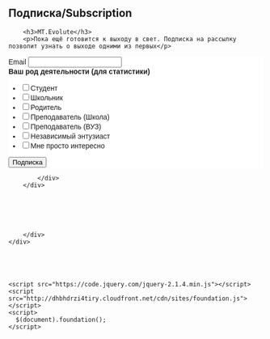 ## Подписка/Subscription

<html class="no-js" lang="en">
  <head>
    <meta charset="utf-8" />
    <meta name="viewport" content="width=device-width, initial-scale=1.0" />
    <title>MT.Evolute | Доступная робототехника</title>
    <link rel="stylesheet" href="http://dhbhdrzi4tiry.cloudfront.net/cdn/sites/foundation.min.css">
  </head>
  <body>
    
        <h3>MT.Evolute</h3>
        <p>Пока ещё готовится к выходу в свет. Подписка на рассылку позволит узнать о выходе одними из первых</p>
<div class="wrapper rounded6" id="templateContainer">
	

<!-- Begin MailChimp Signup Form -->
<link href="//cdn-images.mailchimp.com/embedcode/classic-10_7.css" rel="stylesheet" type="text/css">
<style type="text/css">
	#mc_embed_signup{background:#fff; clear:left; font:14px Helvetica,Arial,sans-serif; }
	/* Add your own MailChimp form style overrides in your site stylesheet or in this style block.
	   We recommend moving this block and the preceding CSS link to the HEAD of your HTML file. */
</style>
<div id="mc_embed_signup">
<form action="//mtevolute.us16.list-manage.com/subscribe/post?u=54243614c2c1d9c77cd6bfdf8&amp;id=dca52503e2" method="post" id="mc-embedded-subscribe-form" name="mc-embedded-subscribe-form" class="validate" target="_blank" novalidate>
    <div id="mc_embed_signup_scroll">
	

<div class="mc-field-group">
	<label for="mce-EMAIL">Email 
</label>
	<input type="email" value="" name="EMAIL" class="required email" id="mce-EMAIL">
</div>
<div class="mc-field-group input-group">
    <strong>Ваш род деятельности (для статистики) </strong>
    <ul><li><input type="checkbox" value="1" name="group[7][1]" id="mce-group[7]-7-0"><label for="mce-group[7]-7-0">Студент</label></li>
<li><input type="checkbox" value="2" name="group[7][2]" id="mce-group[7]-7-1"><label for="mce-group[7]-7-1">Школьник</label></li>
<li><input type="checkbox" value="4" name="group[7][4]" id="mce-group[7]-7-2"><label for="mce-group[7]-7-2">Родитель</label></li>
<li><input type="checkbox" value="8" name="group[7][8]" id="mce-group[7]-7-3"><label for="mce-group[7]-7-3">Преподаватель (Школа)</label></li>
<li><input type="checkbox" value="16" name="group[7][16]" id="mce-group[7]-7-4"><label for="mce-group[7]-7-4">Преподаватель (ВУЗ)</label></li>
<li><input type="checkbox" value="32" name="group[7][32]" id="mce-group[7]-7-5"><label for="mce-group[7]-7-5">Независимый энтузиаст</label></li>
<li><input type="checkbox" value="64" name="group[7][64]" id="mce-group[7]-7-6"><label for="mce-group[7]-7-6">Мне просто интересно</label></li>
</ul>
</div>
	<div id="mce-responses" class="clear">
		<div class="response" id="mce-error-response" style="display:none"></div>
		<div class="response" id="mce-success-response" style="display:none"></div>
	</div>    <!-- real people should not fill this in and expect good things - do not remove this or risk form bot signups-->
    <div style="position: absolute; left: -5000px;" aria-hidden="true"><input type="text" name="b_54243614c2c1d9c77cd6bfdf8_dca52503e2" tabindex="-1" value=""></div>
    <div class="clear"><input type="submit" value="Подписка" name="subscribe" id="mc-embedded-subscribe" class="button large expanded"></div>
    </div>
</form>
</div>
<script type='text/javascript' src='//s3.amazonaws.com/downloads.mailchimp.com/js/mc-validate.js'></script><script type='text/javascript'>(function($) {window.fnames = new Array(); window.ftypes = new Array();fnames[0]='EMAIL';ftypes[0]='email'; /*
 * Translated default messages for the $ validation plugin.
 * Locale: RU
 */
$.extend($.validator.messages, {
        required: "Это поле необходимо заполнить.",
        remote: "Пожалуйста, введите правильное значение.",
        email: "Пожалуйста, введите корректный адрес электронной почты.",
        url: "Пожалуйста, введите корректный URL.",
        date: "Пожалуйста, введите корректную дату.",
        dateISO: "Пожалуйста, введите корректную дату в формате ISO.",
        number: "Пожалуйста, введите число.",
        digits: "Пожалуйста, вводите только цифры.",
        creditcard: "Пожалуйста, введите правильный номер кредитной карты.",
        equalTo: "Пожалуйста, введите такое же значение ещё раз.",
        accept: "Пожалуйста, выберите файл с правильным расширением.",
        maxlength: $.validator.format("Пожалуйста, введите не больше {0} символов."),
        minlength: $.validator.format("Пожалуйста, введите не меньше {0} символов."),
        rangelength: $.validator.format("Пожалуйста, введите значение длиной от {0} до {1} символов."),
        range: $.validator.format("Пожалуйста, введите число от {0} до {1}."),
        max: $.validator.format("Пожалуйста, введите число, меньшее или равное {0}."),
        min: $.validator.format("Пожалуйста, введите число, большее или равное {0}.")
});}(jQuery));var $mcj = jQuery.noConflict(true);</script>
<!--End mc_embed_signup-->

   


		    </div>
		</div>

        
		
       

    
        </div>
    </div>

  


    
    <script src="https://code.jquery.com/jquery-2.1.4.min.js"></script>
    <script src="http://dhbhdrzi4tiry.cloudfront.net/cdn/sites/foundation.js"></script>
    <script>
      $(document).foundation();
    </script>
  </body>
</html>


    
